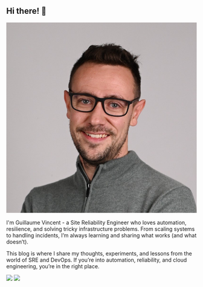 ## Hi there! 👋

<!-- <img class="avatar" src="https://avataaars.io/?avatarStyle=Circle&topType=ShortHairShortCurly&accessoriesType=Prescription02&hairColor=Black&facialHairType=Blank&clotheType=BlazerShirt&eyeType=Happy&eyebrowType=DefaultNatural&mouthType=Default&skinColor=Pale" alt="avatar"> -->
<img class="avatar" src="./assets/1731163541330.jpeg" alt="avatar">

I'm Guillaume Vincent - a Site Reliability Engineer who loves automation, resilience, and solving tricky infrastructure problems. From scaling systems to handling incidents, I’m always learning and sharing what works (and what doesn’t).

This blog is where I share my thoughts, experiments, and lessons from the world of SRE and DevOps. If you’re into automation, reliability, and cloud engineering, you’re in the right place.

[<img src="https://img.shields.io/badge/GitHub-%23121011.svg?logo=github&logoColor=white" width="100"/>](https://github.com/guivin)
[<img src="https://custom-icon-badges.demolab.com/badge/LinkedIn-0A66C2?logo=linkedin-white&logoColor=fff" width="100"/>](https://www.linkedin.com/in/guivin/)
